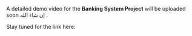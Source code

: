 A detailed demo video for the **Banking System Project** will be uploaded soon إن شاء الله . 


Stay tuned for the link here:
